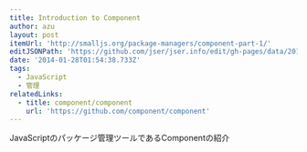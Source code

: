 ```yaml
---
title: Introduction to Component
author: azu
layout: post
itemUrl: 'http://smalljs.org/package-managers/component-part-1/'
editJSONPath: 'https://github.com/jser/jser.info/edit/gh-pages/data/2014/01/index.json'
date: '2014-01-28T01:54:38.733Z'
tags:
  - JavaScript
  - 管理
relatedLinks:
  - title: component/component
    url: 'https://github.com/component/component'
---
```

JavaScriptのパッケージ管理ツールであるComponentの紹介
